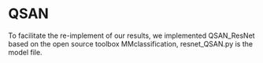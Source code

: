 # QSAN
To facilitate the re-implement of our results, we implemented QSAN_ResNet based on the open source toolbox MMclassification, resnet_QSAN.py is the model file.